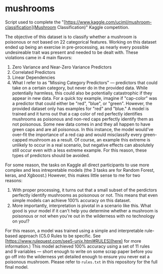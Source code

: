 # mushrooms
Script used to complete the "[https://www.kaggle.com/uciml/mushroom-classification](Mushroom Classification)" Kaggle competition.

The objective of this dataset is to classify whether a mushroom is poisonous or not based on 22 categorical features. Working on this dataset ended up being an exercise in pre-processing, as nearly every possible undesireable trait was present and needed to be dealt with. These violations came in 4 main flavors:

1. Zero Variance and Near-Zero Variance Predictors
2. Correlated Predictors
3. Linear Dependencies
4. What I refer to as "Missing Category Predictors" — predictors that could take on a certain category, but never do in the provided data. While potentially harmless, this could also be potentially catastrophic if they appear in new data. For a quick toy example, imagine if "cap-color" was a predictor that could either be "red", "blue", or "green". However, the provided dataset only has examples for "red" and "blue." A model is trained and it turns out that a cap color of red perfectly identifies mushrooms as poisonous and non-red caps perfectly identify them as not poisonous. Some new data comes in and they all happen to have green caps and are all poisonous. In this instance, the model would've over-fit the importance of a red cap and would misclassify every green-capped mushroom as a result. Of course, an example this extreme is unlikely to occur in a real scenario, but negative effects can absolutely still occur even with a less extreme example. For this reason, these types of predictors should be avoided.


For some reason, the tasks on Kaggle all direct participants to use more complex and less intrepretable models (the 3 tasks are for Random Forest, keras, and Xgboost.) However, this makes little sense to me for two reasons:
1. With proper processing, it turns out that a small subset of the perdictors perfectly identify mushrooms as poisonous or not. This means that even simple models can achieve 100% accuracy on this dataset.
2. More importantly, interpretation is pivotal in a scenario like this. What good is your model if it can't help you determine whether a mushroom is poisonous or not when you're out in the wilderness with no technology on you!?

For this reason, a model was trained using a simple and interpretable rule-based approach (C5.0 Rules to be specific. See [https://www.rulequest.com/see5-unix.html#RULES](here) for more information.) This model achieved 100% accuracy using a set of 11 rules and 9 variables — short enough to write on some scrap paper before you go off into the wilderness yet detailed enough to ensure you never eat a poisonous mushroom. Please refer to `rules.txt` in this repository for the full final model.
